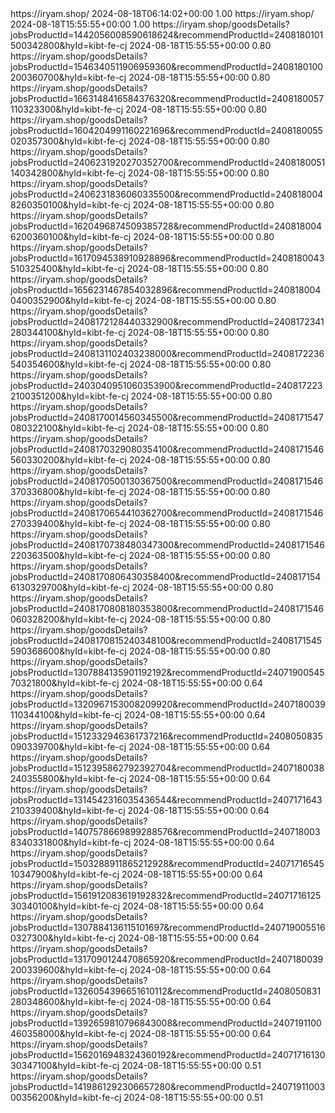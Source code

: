 <?xml version="1.0" encoding="UTF-8"?>
<urlset xmlns="http://www.sitemaps.org/schemas/sitemap/0.9">
  <url>
    <loc>https://iryam.shop/</loc>
    <lastmod>2024-08-18T06:14:02+00:00</lastmod>
    <priority>1.00</priority>
  </url>
  <loc>https://iryam.shop/</loc>
  <lastmod>2024-08-18T15:55:55+00:00</lastmod>
  <priority>1.00</priority>
</url>
<url>
  <loc>https://iryam.shop/goodsDetails?jobsProductId=1442056008590618624&amp;recommendProductId=2408180101500342800&amp;hyId=kibt-fe-cj</loc>
  <lastmod>2024-08-18T15:55:55+00:00</lastmod>
  <priority>0.80</priority>
</url>
<url>
  <loc>https://iryam.shop/goodsDetails?jobsProductId=1546340511906959360&amp;recommendProductId=2408180100200360700&amp;hyId=kibt-fe-cj</loc>
  <lastmod>2024-08-18T15:55:55+00:00</lastmod>
  <priority>0.80</priority>
</url>
<url>
  <loc>https://iryam.shop/goodsDetails?jobsProductId=1663148416584376320&amp;recommendProductId=2408180057110323300&amp;hyId=kibt-fe-cj</loc>
  <lastmod>2024-08-18T15:55:55+00:00</lastmod>
  <priority>0.80</priority>
</url>
<url>
  <loc>https://iryam.shop/goodsDetails?jobsProductId=1604204991160221696&amp;recommendProductId=2408180055020357300&amp;hyId=kibt-fe-cj</loc>
  <lastmod>2024-08-18T15:55:55+00:00</lastmod>
  <priority>0.80</priority>
</url>
<url>
  <loc>https://iryam.shop/goodsDetails?jobsProductId=2406231920270352700&amp;recommendProductId=2408180051140342800&amp;hyId=kibt-fe-cj</loc>
  <lastmod>2024-08-18T15:55:55+00:00</lastmod>
  <priority>0.80</priority>
</url>
<url>
  <loc>https://iryam.shop/goodsDetails?jobsProductId=2406231836060335500&amp;recommendProductId=2408180048260350100&amp;hyId=kibt-fe-cj</loc>
  <lastmod>2024-08-18T15:55:55+00:00</lastmod>
  <priority>0.80</priority>
</url>
<url>
  <loc>https://iryam.shop/goodsDetails?jobsProductId=1620496874509385728&amp;recommendProductId=2408180046200360100&amp;hyId=kibt-fe-cj</loc>
  <lastmod>2024-08-18T15:55:55+00:00</lastmod>
  <priority>0.80</priority>
</url>
<url>
  <loc>https://iryam.shop/goodsDetails?jobsProductId=1617094538910928896&amp;recommendProductId=2408180043510325400&amp;hyId=kibt-fe-cj</loc>
  <lastmod>2024-08-18T15:55:55+00:00</lastmod>
  <priority>0.80</priority>
</url>
<url>
  <loc>https://iryam.shop/goodsDetails?jobsProductId=1656231467854032896&amp;recommendProductId=2408180040400352900&amp;hyId=kibt-fe-cj</loc>
  <lastmod>2024-08-18T15:55:55+00:00</lastmod>
  <priority>0.80</priority>
</url>
<url>
  <loc>https://iryam.shop/goodsDetails?jobsProductId=2408172128440332900&amp;recommendProductId=2408172341280344100&amp;hyId=kibt-fe-cj</loc>
  <lastmod>2024-08-18T15:55:55+00:00</lastmod>
  <priority>0.80</priority>
</url>
<url>
  <loc>https://iryam.shop/goodsDetails?jobsProductId=2408131102403238000&amp;recommendProductId=2408172236540354600&amp;hyId=kibt-fe-cj</loc>
  <lastmod>2024-08-18T15:55:55+00:00</lastmod>
  <priority>0.80</priority>
</url>
<url>
  <loc>https://iryam.shop/goodsDetails?jobsProductId=2403040951060353900&amp;recommendProductId=2408172232100351200&amp;hyId=kibt-fe-cj</loc>
  <lastmod>2024-08-18T15:55:55+00:00</lastmod>
  <priority>0.80</priority>
</url>
<url>
  <loc>https://iryam.shop/goodsDetails?jobsProductId=2408170014560345500&amp;recommendProductId=2408171547080322100&amp;hyId=kibt-fe-cj</loc>
  <lastmod>2024-08-18T15:55:55+00:00</lastmod>
  <priority>0.80</priority>
</url>
<url>
  <loc>https://iryam.shop/goodsDetails?jobsProductId=2408170329080354100&amp;recommendProductId=2408171546560330200&amp;hyId=kibt-fe-cj</loc>
  <lastmod>2024-08-18T15:55:55+00:00</lastmod>
  <priority>0.80</priority>
</url>
<url>
  <loc>https://iryam.shop/goodsDetails?jobsProductId=2408170500130367500&amp;recommendProductId=2408171546370336800&amp;hyId=kibt-fe-cj</loc>
  <lastmod>2024-08-18T15:55:55+00:00</lastmod>
  <priority>0.80</priority>
</url>
<url>
  <loc>https://iryam.shop/goodsDetails?jobsProductId=2408170654410362700&amp;recommendProductId=2408171546270339400&amp;hyId=kibt-fe-cj</loc>
  <lastmod>2024-08-18T15:55:55+00:00</lastmod>
  <priority>0.80</priority>
</url>
<url>
  <loc>https://iryam.shop/goodsDetails?jobsProductId=2408170738480347300&amp;recommendProductId=2408171546220363500&amp;hyId=kibt-fe-cj</loc>
  <lastmod>2024-08-18T15:55:55+00:00</lastmod>
  <priority>0.80</priority>
</url>
<url>
  <loc>https://iryam.shop/goodsDetails?jobsProductId=2408170806430358400&amp;recommendProductId=2408171546130329700&amp;hyId=kibt-fe-cj</loc>
  <lastmod>2024-08-18T15:55:55+00:00</lastmod>
  <priority>0.80</priority>
</url>
<url>
  <loc>https://iryam.shop/goodsDetails?jobsProductId=2408170808180353800&amp;recommendProductId=2408171546060328200&amp;hyId=kibt-fe-cj</loc>
  <lastmod>2024-08-18T15:55:55+00:00</lastmod>
  <priority>0.80</priority>
</url>
<url>
  <loc>https://iryam.shop/goodsDetails?jobsProductId=2408170815240348100&amp;recommendProductId=2408171545590368600&amp;hyId=kibt-fe-cj</loc>
  <lastmod>2024-08-18T15:55:55+00:00</lastmod>
  <priority>0.80</priority>
</url>
<url>
  <loc>https://iryam.shop/goodsDetails?jobsProductId=1307884135901192192&amp;recommendProductId=2407190054570321800&amp;hyId=kibt-fe-cj</loc>
  <lastmod>2024-08-18T15:55:55+00:00</lastmod>
  <priority>0.64</priority>
</url>
<url>
  <loc>https://iryam.shop/goodsDetails?jobsProductId=1320967153008209920&amp;recommendProductId=2407180039110344100&amp;hyId=kibt-fe-cj</loc>
  <lastmod>2024-08-18T15:55:55+00:00</lastmod>
  <priority>0.64</priority>
</url>
<url>
  <loc>https://iryam.shop/goodsDetails?jobsProductId=1512332946361737216&amp;recommendProductId=2408050835090339700&amp;hyId=kibt-fe-cj</loc>
  <lastmod>2024-08-18T15:55:55+00:00</lastmod>
  <priority>0.64</priority>
</url>
<url>
  <loc>https://iryam.shop/goodsDetails?jobsProductId=1512395862792392704&amp;recommendProductId=2407180038240355800&amp;hyId=kibt-fe-cj</loc>
  <lastmod>2024-08-18T15:55:55+00:00</lastmod>
  <priority>0.64</priority>
</url>
<url>
  <loc>https://iryam.shop/goodsDetails?jobsProductId=1314542316035436544&amp;recommendProductId=2407171643210339400&amp;hyId=kibt-fe-cj</loc>
  <lastmod>2024-08-18T15:55:55+00:00</lastmod>
  <priority>0.64</priority>
</url>
<url>
  <loc>https://iryam.shop/goodsDetails?jobsProductId=1407578669899288576&amp;recommendProductId=2407180038340331800&amp;hyId=kibt-fe-cj</loc>
  <lastmod>2024-08-18T15:55:55+00:00</lastmod>
  <priority>0.64</priority>
</url>
<url>
  <loc>https://iryam.shop/goodsDetails?jobsProductId=1503288911865212928&amp;recommendProductId=2407171654510347900&amp;hyId=kibt-fe-cj</loc>
  <lastmod>2024-08-18T15:55:55+00:00</lastmod>
  <priority>0.64</priority>
</url>
<url>
  <loc>https://iryam.shop/goodsDetails?jobsProductId=1561912083619192832&amp;recommendProductId=2407171612530340100&amp;hyId=kibt-fe-cj</loc>
  <lastmod>2024-08-18T15:55:55+00:00</lastmod>
  <priority>0.64</priority>
</url>
<url>
  <loc>https://iryam.shop/goodsDetails?jobsProductId=1307884136115101697&amp;recommendProductId=2407190055160327300&amp;hyId=kibt-fe-cj</loc>
  <lastmod>2024-08-18T15:55:55+00:00</lastmod>
  <priority>0.64</priority>
</url>
<url>
  <loc>https://iryam.shop/goodsDetails?jobsProductId=1317090124470865920&amp;recommendProductId=2407180039200339600&amp;hyId=kibt-fe-cj</loc>
  <lastmod>2024-08-18T15:55:55+00:00</lastmod>
  <priority>0.64</priority>
</url>
<url>
  <loc>https://iryam.shop/goodsDetails?jobsProductId=1326054396651610112&amp;recommendProductId=2408050831280348600&amp;hyId=kibt-fe-cj</loc>
  <lastmod>2024-08-18T15:55:55+00:00</lastmod>
  <priority>0.64</priority>
</url>
<url>
  <loc>https://iryam.shop/goodsDetails?jobsProductId=1392659810796843008&amp;recommendProductId=2407191100460358000&amp;hyId=kibt-fe-cj</loc>
  <lastmod>2024-08-18T15:55:55+00:00</lastmod>
  <priority>0.64</priority>
</url>
<url>
  <loc>https://iryam.shop/goodsDetails?jobsProductId=1562016948324360192&amp;recommendProductId=2407171613030347100&amp;hyId=kibt-fe-cj</loc>
  <lastmod>2024-08-18T15:55:55+00:00</lastmod>
  <priority>0.51</priority>
</url>
<url>
  <loc>https://iryam.shop/goodsDetails?jobsProductId=1419861292306657280&amp;recommendProductId=2407191100300356200&amp;hyId=kibt-fe-cj</loc>
  <lastmod>2024-08-18T15:55:55+00:00</lastmod>
  <priority>0.51</priority>
</url> 
  <!-- الروابط الأخرى -->
</urlset>
